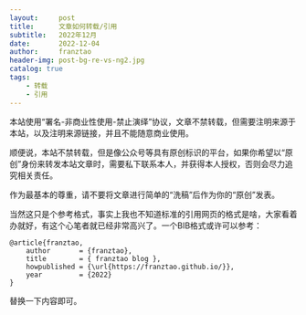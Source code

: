 ```yaml
---
layout:     post
title:      文章如何转载/引用
subtitle:   2022年12月
date:       2022-12-04
author:     franztao
header-img: post-bg-re-vs-ng2.jpg
catalog: true
tags:
    - 转载
    - 引用
---
```

本站使用“署名-非商业性使用-禁止演绎”协议，文章不禁转载，但需要注明来源于本站，以及注明来源链接，并且不能随意商业使用。

顺便说，本站不禁转载，但是像公众号等具有原创标识的平台，如果你希望以“原创”身份来转发本站文章时，需要私下联系本人，并获得本人授权，否则会尽力追究相关责任。

作为最基本的尊重，请不要将文章进行简单的“洗稿”后作为你的“原创”发表。


当然这只是个参考格式，事实上我也不知道标准的引用网页的格式是啥，大家看着办就好，有这个心笔者就已经非常高兴了。一个BIB格式或许可以参考：
```
@article{franztao,
    author       = {franztao},
    title        = { franztao blog },
    howpublished = {\url{https://franztao.github.io/}},
    year         = {2022}
}
```

替换一下内容即可。

